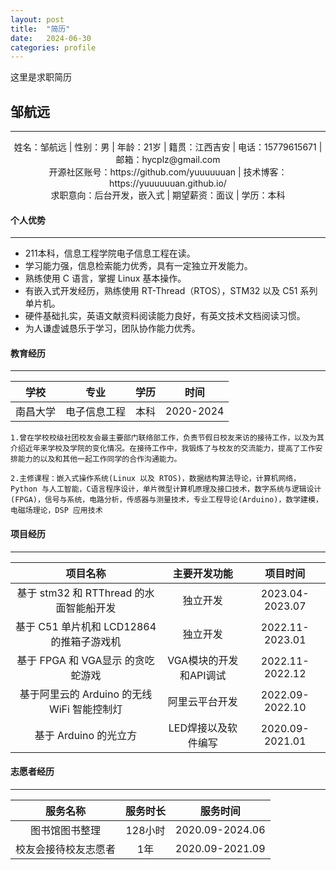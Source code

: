```yaml
---
layout: post
title:  "简历"
date:   2024-06-30
categories: profile
---
```


这里是求职简历

 ## 邹航远
------

<center>姓名：邹航远 | 性别：男 | 年龄：21岁 | 籍贯：江西吉安 | 电话：15779615671 | 邮箱：hycplz@gmail.com</center>

<center>开源社区账号：https://github.com/yuuuuuuan | 技术博客：https://yuuuuuuan.github.io/</center>

<center>求职意向：后台开发，嵌入式 | 期望薪资：面议 | 学历：本科</center>

#### 个人优势

------

- 211本科，信息工程学院电子信息工程在读。
- 学习能力强，信息检索能力优秀，具有一定独立开发能力。
- 熟练使用 C 语言，掌握 Linux 基本操作。
- 有嵌入式开发经历，熟练使用 RT-Thread（RTOS），STM32 以及 C51 系列单片机。
- 硬件基础扎实，英语文献资料阅读能力良好，有英文技术文档阅读习惯。
- 为人谦虚诚恳乐于学习，团队协作能力优秀。



#### 教育经历

------

|   学校   |     专业     | 学历 |   时间    |
| :------: | :----------: | :--: | :-------: |
| 南昌大学 | 电子信息工程 | 本科 | 2020-2024 |

	1.曾在学校校级社团校友会最主要部门联络部工作，负责节假日校友来访的接待工作，以及为其介绍近年来学校及学院的变化情况。在接待工作中，我锻炼了与校友的交流能力，提高了工作安排能力的以及和其他一起工作同学的合作沟通能力。
	
	2.主修课程：嵌入式操作系统(Linux 以及 RTOS)，数据结构算法导论，计算机网络，Python 与人工智能，C语言程序设计，单片微型计算机原理及接口技术，数字系统与逻辑设计(FPGA)，信号与系统，电路分析，传感器与测量技术，专业工程导论(Arduino)，数学建模，电磁场理论，DSP 应用技术



#### 项目经历

------


|                  项目名称                   |      主要开发功能      |    项目时间     |
| :-----------------------------------------: | :--------------------: | :-------------: |
|   基于 stm32 和 RTThread 的水面智能船开发   |        独立开发        | 2023.04-2023.07 |
|  基于 C51 单片机和 LCD12864 的推箱子游戏机  |        独立开发        | 2022.11-2023.01 |
|      基于 FPGA 和 VGA显示 的贪吃蛇游戏      | VGA模块的开发和API调试 | 2022.11-2022.12 |
| 基于阿里云的 Arduino 的无线 WiFi 智能控制灯 |     阿里云平台开发     | 2022.09-2022.10 |
|            基于 Arduino 的光立方            |  LED焊接以及软件编写   | 2020.09-2021.01 |



#### 志愿者经历

------


|       服务名称       | 服务时长 |    服务时间     |
| :------------------: | :------: | :-------------: |
|    图书馆图书整理    | 128小时  | 2020.09-2024.06 |
| 校友会接待校友志愿者 |   1年    | 2020.09-2021.09 |
